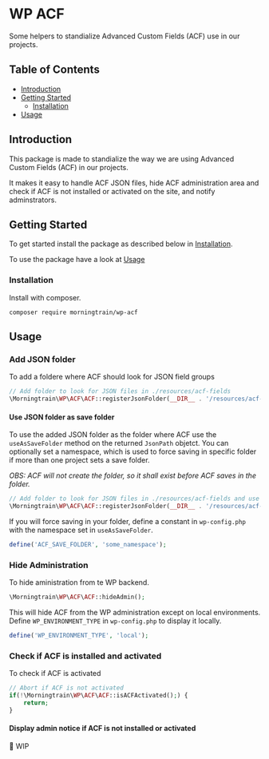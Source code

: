# WP ACF

Some helpers to standialize Advanced Custom Fields (ACF) use in our projects.

## Table of Contents

- [Introduction](#introduction)
- [Getting Started](#getting-started)
    - [Installation](#installation)
- [Usage](#usage)

## Introduction

This package is made to standialize the way we are using Advanced Custom Fields (ACF) in our projects. 

It makes it easy to handle ACF JSON files, hide ACF administration area and check if ACF is not installed or activated on the site, and notify adminstrators.

## Getting Started

To get started install the package as described below in [Installation](#installation).

To use the package have a look at [Usage](#usage)

### Installation

Install with composer.

```composer require morningtrain/wp-acf```

## Usage

### Add JSON folder

To add a foldere where ACF should look for JSON field groups

```php
// Add folder to look for JSON files in ./resources/acf-fields
\Morningtrain\WP\ACF\ACF::registerJsonFolder(__DIR__ . '/resources/acf-fields');
```

#### Use JSON folder as save folder

To use the added JSON folder as the folder where ACF use the `useAsSaveFolder` method on the returned `JsonPath` objetct.
You can optionally set a namespace, which is used to force saving in specific folder if more than one project sets a save folder.

*OBS: ACF will not create the folder, so it shall exist before ACF saves in the folder.*

```php
// Add folder to look for JSON files in ./resources/acf-fields and use it as save folder
\Morningtrain\WP\ACF\ACF::registerJsonFolder(__DIR__ . '/resources/acf-fields')->useAsSaveFolder('some_namespace');
```

If you will force saving in your folder, define a constant in `wp-config.php` with the namespace set in `useAsSaveFolder`.

```php
define('ACF_SAVE_FOLDER', 'some_namespace');
```

### Hide Administration

To hide aministration from te WP backend.

```php
\Morningtrain\WP\ACF\ACF::hideAdmin();
```

This will hide ACF from the WP administration except on local environments. Define `WP_ENVIRONMENT_TYPE` in `wp-config.php` to display it locally.

```php
define('WP_ENVIRONMENT_TYPE', 'local');
```

### Check if ACF is installed and activated
To check if ACF is activated

```php
// Abort if ACF is not activated
if(!\Morningtrain\WP\ACF\ACF::isACFActivated();) {
    return;
}
```

#### Display admin notice if ACF is not installed or activated
:construction: WIP